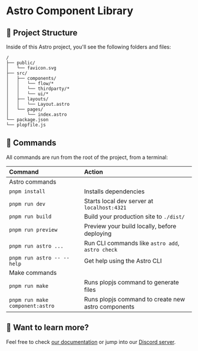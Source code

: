 # Astro Component Library

## 🚀 Project Structure

Inside of this Astro project, you'll see the following folders and files:

```text
/
├── public/
│   └── favicon.svg
├── src/
│   ├── components/
│   │   └── flow/*
│   │   └── thirdparty/*
│   │   └── ui/*
│   ├── layouts/
│   │   └── Layout.astro
│   └── pages/
│       └── index.astro
└── package.json
└── plopfile.js
```


## 🧞 Commands

All commands are run from the root of the project, from a terminal:

| Command                   | Action                                           |
| :------------------------ | :----------------------------------------------- |
| Astro commands             |                                                 |
| `pnpm install`             | Installs dependencies                            |
| `pnpm run dev`             | Starts local dev server at `localhost:4321`      |
| `pnpm run build`           | Build your production site to `./dist/`          |
| `pnpm run preview`         | Preview your build locally, before deploying     |
| `pnpm run astro ...`       | Run CLI commands like `astro add`, `astro check` |
| `pnpm run astro -- --help` | Get help using the Astro CLI                     |
| Make commands              |                                                  |
| `pnpm run make`            | Runs plopjs command to generate files            |
| `pnpm run make component:astro`  | Runs plopjs command to create new astro components     |

## 👀 Want to learn more?

Feel free to check [our documentation](https://docs.astro.build) or jump into our [Discord server](https://astro.build/chat).
